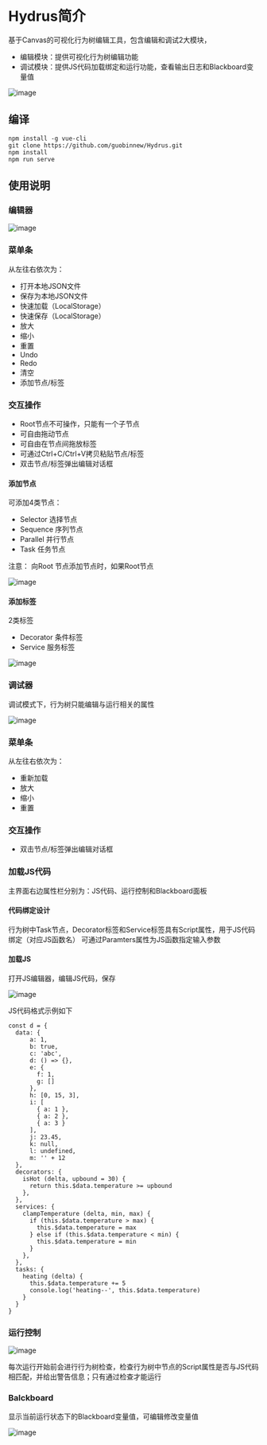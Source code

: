 # Hydrus简介

基于Canvas的可视化行为树编辑工具，包含编辑和调试2大模块，
+ 编辑模块：提供可视化行为树编辑功能
+ 调试模块：提供JS代码加载绑定和运行功能，查看输出日志和Blackboard变量值

![image](/img/hydrus/editor.png)

## 编译

```
npm install -g vue-cli
git clone https://github.com/guobinnew/Hydrus.git
npm install
npm run serve
```

## 使用说明

### 编辑器

![image](/img/hydrus/editor.png)

### 菜单条

从左往右依次为：
+ 打开本地JSON文件
+ 保存为本地JSON文件
+ 快速加载（LocalStorage）
+ 快速保存（LocalStorage）
+ 放大
+ 缩小
+ 重置
+ Undo
+ Redo
+ 清空
+ 添加节点/标签

### 交互操作

+ Root节点不可操作，只能有一个子节点
+ 可自由拖动节点
+ 可自由在节点间拖放标签
+ 可通过Ctrl+C/Ctrl+V拷贝粘贴节点/标签
+ 双击节点/标签弹出编辑对话框

#### 添加节点

可添加4类节点：
+ Selector 选择节点
+ Sequence 序列节点
+ Parallel 并行节点
+ Task 任务节点

注意： 向Root 节点添加节点时，如果Root节点

![image](/img/hydrus/add-selector.png)


#### 添加标签

2类标签
+ Decorator 条件标签
+ Service 服务标签

![image](/img/hydrus/add-decorator.png)


### 调试器

调试模式下，行为树只能编辑与运行相关的属性

![image](/img/hydrus/debug.png)

### 菜单条

从左往右依次为：
+ 重新加载
+ 放大
+ 缩小
+ 重置

### 交互操作

+ 双击节点/标签弹出编辑对话框

### 加载JS代码

主界面右边属性栏分别为：JS代码、运行控制和Blackboard面板

#### 代码绑定设计

行为树中Task节点，Decorator标签和Service标签具有Script属性，用于JS代码绑定（对应JS函数名）
可通过Paramters属性为JS函数指定输入参数

#### 加载JS

打开JS编辑器，编辑JS代码，保存

![image](/img/hydrus/edit-script.png)

JS代码格式示例如下

```
const d = {
  data: {
      a: 1,
      b: true,
      c: 'abc',
      d: () => {},
      e: {
        f: 1,
        g: []
      },
      h: [0, 15, 3],
      i: [
        { a: 1 },
        { a: 2 },
        { a: 3 }
      ],
      j: 23.45,
      k: null,
      l: undefined,
      m: '' + 12
  },
  decorators: {
    isHot (delta, upbound = 30) {
      return this.$data.temperature >= upbound
    },
  },
  services: {
    clampTemperature (delta, min, max) {
      if (this.$data.temperature > max) {
        this.$data.temperature = max
      } else if (this.$data.temperature < min) {
        this.$data.temperature = min
      }
    },
  },
  tasks: {
    heating (delta) {
      this.$data.temperature += 5
      console.log('heating--', this.$data.temperature)
    }
  }
}
```

### 运行控制

![image](/img/hydrus/control.png)

每次运行开始前会进行行为树检查，检查行为树中节点的Script属性是否与JS代码相匹配，并给出警告信息；只有通过检查才能运行


### Balckboard

显示当前运行状态下的Blackboard变量值，可编辑修改变量值

![image](/img/hydrus/blackboard.png)
